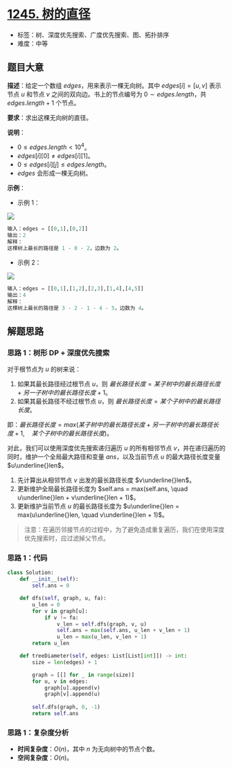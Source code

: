 # [1245. 树的直径](https://leetcode.cn/problems/tree-diameter/)

- 标签：树、深度优先搜索、广度优先搜索、图、拓扑排序
- 难度：中等

## 题目大意

**描述**：给定一个数组 $edges$，用来表示一棵无向树。其中 $edges[i] = [u, v]$ 表示节点 $u$ 和节点 $v$ 之间的双向边。书上的节点编号为 $0 \sim edges.length$，共 $edges.length + 1$ 个节点。

**要求**：求出这棵无向树的直径。

**说明**：

- $0 \le edges.length < 10^4$。
- $edges[i][0] \ne edges[i][1]$。
- $0 \le edges[i][j] \le edges.length$。
- $edges$ 会形成一棵无向树。

**示例**：

- 示例 1：

![](https://assets.leetcode-cn.com/aliyun-lc-upload/uploads/2019/10/31/1397_example_1.png)

```Python
输入：edges = [[0,1],[0,2]]
输出：2
解释：
这棵树上最长的路径是 1 - 0 - 2，边数为 2。
```

- 示例 2：

![](https://assets.leetcode-cn.com/aliyun-lc-upload/uploads/2019/10/31/1397_example_2.png)

```Python
输入：edges = [[0,1],[1,2],[2,3],[1,4],[4,5]]
输出：4
解释： 
这棵树上最长的路径是 3 - 2 - 1 - 4 - 5，边数为 4。
```

## 解题思路

### 思路 1：树形 DP + 深度优先搜索

对于根节点为 $u$ 的树来说：

1. 如果其最长路径经过根节点 $u$，则 $最长路径长度 = 某子树中的最长路径长度 + 另一子树中的最长路径长度 + 1$。
2. 如果其最长路径不经过根节点 $u$，则 $最长路径长度 = 某个子树中的最长路径长度$。

即：$最长路径长度 = max(某子树中的最长路径长度 + 另一子树中的最长路径长度 + 1, \quad 某个子树中的最长路径长度)$。

对此，我们可以使用深度优先搜索递归遍历 $u$ 的所有相邻节点 $v$，并在递归遍历的同时，维护一个全局最大路径和变量 $ans$，以及当前节点 $u$ 的最大路径长度变量 $u\underline{}len$。

1. 先计算出从相邻节点 $v$ 出发的最长路径长度 $v\underline{}len$。
2. 更新维护全局最长路径长度为 $self.ans = max(self.ans, \quad u\underline{}len + v\underline{}len + 1)$。
3. 更新维护当前节点 $u$ 的最长路径长度为 $u\underline{}len = max(u\underline{}len, \quad v\underline{}len + 1)$。

> 注意：在遍历邻接节点的过程中，为了避免造成重复遍历，我们在使用深度优先搜索时，应过滤掉父节点。

### 思路 1：代码

```Python
class Solution:
    def __init__(self):
        self.ans = 0

    def dfs(self, graph, u, fa):
        u_len = 0
        for v in graph[u]:
            if v != fa:
                v_len = self.dfs(graph, v, u)
                self.ans = max(self.ans, u_len + v_len + 1)
                u_len = max(u_len, v_len + 1)
        return u_len

    def treeDiameter(self, edges: List[List[int]]) -> int:
        size = len(edges) + 1

        graph = [[] for _ in range(size)]
        for u, v in edges:
            graph[u].append(v)
            graph[v].append(u)
        
        self.dfs(graph, 0, -1)
        return self.ans
```

### 思路 1：复杂度分析

- **时间复杂度**：$O(n)$，其中 $n$ 为无向树中的节点个数。
- **空间复杂度**：$O(n)$。

